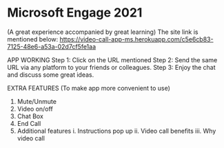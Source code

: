 # Microsoft Engage 2021  
(A great experience accompanied by great learning)
The site link is mentioned below:
https://video-call-app-ms.herokuapp.com/c5e6cb83-7125-48e6-a53a-02d7cf5fe1aa  


APP WORKING
Step 1: Click on the URL mentioned 
Step 2: Send the same URL via any platform to your friends or colleagues.
Step 3: Enjoy the chat and discuss some great ideas.


EXTRA FEATURES (To make app more convenient to use)
1. Mute/Unmute
2. Video on/off
3. Chat Box
4. End Call
5. Additional features 
  i. Instructions pop up
  ii. Video call benefits
  iii. Why video call
